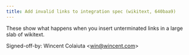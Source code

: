```yaml
---
title: Add invalid links to integration spec (wikitext, 640baa9)
---
```


These show what happens when you insert unterminated links in a large slab of wikitext.

Signed-off-by: Wincent Colaiuta &lt;win@wincent.com&gt;
